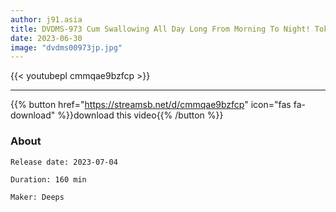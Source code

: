 ```yaml
---
author: j91.asia
title: DVDMS-973 Cum Swallowing All Day Long From Morning To Night! Tokyo Sightseeing Licking Drinking Date Yui Tenma
date: 2023-06-30
image: "dvdms00973jp.jpg"
---
```



{{< youtubepl cmmqae9bzfcp >}}
___

{{% button href="https://streamsb.net/d/cmmqae9bzfcp" icon="fas fa-download" %}}download this video{{% /button %}}
### About

`Release date: 2023-07-04`

`Duration: 160 min`

`Maker:	Deeps`